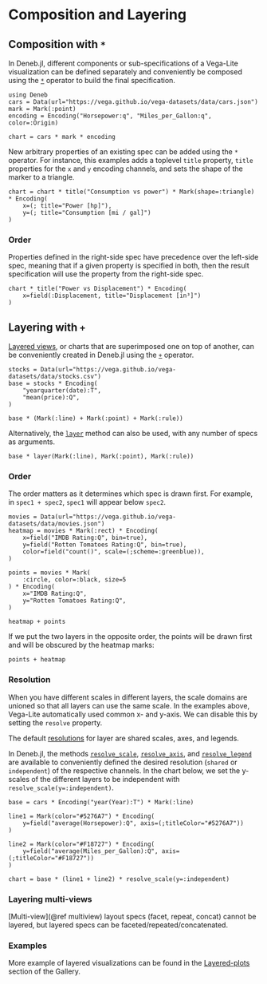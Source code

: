 # Composition and Layering

## Composition with `*`

In Deneb.jl, different components or sub-specifications of a Vega-Lite visualization can be defined separately and conveniently be composed using the [`*`](@ref) operator to build the final specification.

```@example composition_and_layering
using Deneb
cars = Data(url="https://vega.github.io/vega-datasets/data/cars.json")
mark = Mark(:point)
encoding = Encoding("Horsepower:q", "Miles_per_Gallon:q", color=:Origin)

chart = cars * mark * encoding
```

New arbitrary properties of an existing spec can be added using the `*` operator. For instance, this examples adds a toplevel `title` property, `title` properties for the `x` and `y` encoding channels, and sets the shape of the marker to a triangle.

```@example composition_and_layering
chart = chart * title("Consumption vs power") * Mark(shape=:triangle) * Encoding(
    x=(; title="Power [hp]"),
    y=(; title="Consumption [mi / gal]")
)
```

### Order

Properties defined in the right-side spec have precedence over the left-side spec, meaning that if a given property is specified in both, then the result specification will use the property from the right-side spec.
```@example composition_and_layering
chart * title("Power vs Displacement") * Encoding(
    x=field(:Displacement, title="Displacement [in³]")
)
```

## Layering with `+`

[Layered views](https://vega.github.io/vega-lite/docs/layer.html), or charts that are superimposed one on top of another, can be conveniently created in Deneb.jl using the [`+`](@ref) operator.

```@example composition_and_layering
stocks = Data(url="https://vega.github.io/vega-datasets/data/stocks.csv")
base = stocks * Encoding(
    "yearquarter(date):T",
    "mean(price):Q",
)

base * (Mark(:line) + Mark(:point) + Mark(:rule))
```

Alternatively, the [`layer`](@ref) method can also be used, with any number of specs as arguments.

```@example composition_and_layering
base * layer(Mark(:line), Mark(:point), Mark(:rule))
```
### Order

The order matters as it determines which spec is drawn first. For example, in `spec1 + spec2`, `spec1` will appear below `spec2`.

```@example composition_and_layering
movies = Data(url="https://vega.github.io/vega-datasets/data/movies.json")
heatmap = movies * Mark(:rect) * Encoding(
    x=field("IMDB Rating:Q", bin=true),
    y=field("Rotten Tomatoes Rating:Q", bin=true),
    color=field("count()", scale=(;scheme=:greenblue)),
)

points = movies * Mark(
    :circle, color=:black, size=5
) * Encoding(
    x="IMDB Rating:Q",
    y="Rotten Tomatoes Rating:Q",
)

heatmap + points
```

If we put the two layers in the opposite order, the points will be drawn first and will be obscured by the heatmap marks:
```@example composition_and_layering
points + heatmap
```

### Resolution

When you have different scales in different layers, the scale domains are unioned so that all layers can use the same scale. In the examples above, Vega-Lite automatically used common x- and y-axis. We can disable this by setting the `resolve` property.

The default [resolutions](https://vega.github.io/vega-lite/docs/resolve.html) for layer are shared scales, axes, and legends.

In Deneb.jl, the methods [`resolve_scale`](@ref), [`resolve_axis`](@ref), and [`resolve_legend`](@ref) are available to conveniently defined the desired resolution (`shared` or `independent`) of the respective channels. In the chart below, we set the y-scales of the different layers to be independent with `resolve_scale(y=:independent)`.

```@example composition_and_layering
base = cars * Encoding("year(Year):T") * Mark(:line)

line1 = Mark(color="#5276A7") * Encoding(
    y=field("average(Horsepower):Q", axis=(;titleColor="#5276A7"))
)

line2 = Mark(color="#F18727") * Encoding(
    y=field("average(Miles_per_Gallon):Q", axis=(;titleColor="#F18727"))
)

chart = base * (line1 + line2) * resolve_scale(y=:independent)
```

### Layering multi-views

[Multi-view](@ref multiview) layout specs (facet, repeat, concat) cannot be layered, but layered specs can be faceted/repeated/concatenated.

### Examples

More example of layered visualizations can be found in the [Layered-plots](@ref) section of the Gallery.
